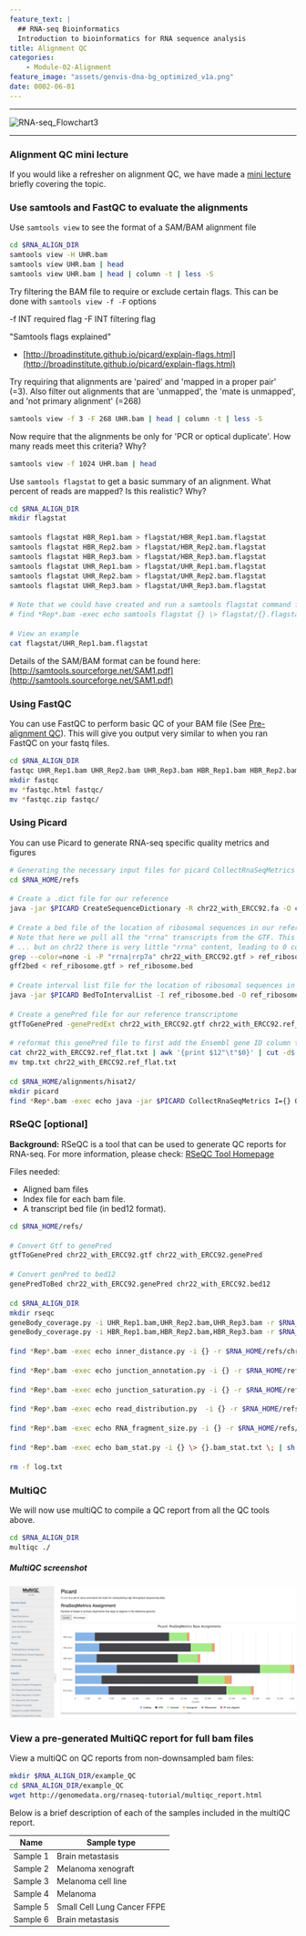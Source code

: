```yaml
---
feature_text: |
  ## RNA-seq Bioinformatics
  Introduction to bioinformatics for RNA sequence analysis
title: Alignment QC
categories:
    - Module-02-Alignment
feature_image: "assets/genvis-dna-bg_optimized_v1a.png"
date: 0002-06-01
---
```


***

![RNA-seq_Flowchart3](/assets/module_2/RNA-seq_Flowchart3.png)

***

### Alignment QC mini lecture
If you would like a refresher on alignment QC, we have made a [mini lecture](https://github.com/griffithlab/rnabio.org/blob/master/assets/lectures/cshl/2024/mini/RNASeq_MiniLecture_02_04_alignmentQC.pdf) briefly covering the topic.

### Use samtools and FastQC to evaluate the alignments
Use `samtools view` to see the format of a SAM/BAM alignment file

```bash
cd $RNA_ALIGN_DIR
samtools view -H UHR.bam
samtools view UHR.bam | head
samtools view UHR.bam | head | column -t | less -S

```

Try filtering the BAM file to require or exclude certain flags. This can be done with `samtools view -f -F` options

-f INT required flag -F INT filtering flag

"Samtools flags explained"

* [http://broadinstitute.github.io/picard/explain-flags.html](http://broadinstitute.github.io/picard/explain-flags.html)

Try requiring that alignments are 'paired' and 'mapped in a proper pair' (=3). Also filter out alignments that are 'unmapped', the 'mate is unmapped', and 'not primary alignment' (=268)

```bash
samtools view -f 3 -F 268 UHR.bam | head | column -t | less -S

```

Now require that the alignments be only for 'PCR or optical duplicate'. How many reads meet this criteria? Why?

```bash
samtools view -f 1024 UHR.bam | head

```

Use `samtools flagstat` to get a basic summary of an alignment. What percent of reads are mapped? Is this realistic? Why?

```bash
cd $RNA_ALIGN_DIR
mkdir flagstat

samtools flagstat HBR_Rep1.bam > flagstat/HBR_Rep1.bam.flagstat
samtools flagstat HBR_Rep2.bam > flagstat/HBR_Rep2.bam.flagstat
samtools flagstat HBR_Rep3.bam > flagstat/HBR_Rep3.bam.flagstat
samtools flagstat UHR_Rep1.bam > flagstat/UHR_Rep1.bam.flagstat
samtools flagstat UHR_Rep2.bam > flagstat/UHR_Rep2.bam.flagstat
samtools flagstat UHR_Rep3.bam > flagstat/UHR_Rep3.bam.flagstat

# Note that we could have created and run a samtools flagstat command for all files ending in *Rep*.bam using the following construct:
# find *Rep*.bam -exec echo samtools flagstat {} \> flagstat/{}.flagstat \; | sh

# View an example
cat flagstat/UHR_Rep1.bam.flagstat

```

Details of the SAM/BAM format can be found here: [http://samtools.sourceforge.net/SAM1.pdf](http://samtools.sourceforge.net/SAM1.pdf)

### Using FastQC
You can use FastQC to perform basic QC of your BAM file (See [Pre-alignment QC](https://rnabio.org/module-01-inputs/0001/06/01/Pre-alignment_QC/)). This will give you output very similar to when you ran FastQC on your fastq files.

```bash
cd $RNA_ALIGN_DIR
fastqc UHR_Rep1.bam UHR_Rep2.bam UHR_Rep3.bam HBR_Rep1.bam HBR_Rep2.bam HBR_Rep3.bam
mkdir fastqc
mv *fastqc.html fastqc/
mv *fastqc.zip fastqc/

```

### Using Picard
You can use Picard to generate RNA-seq specific quality metrics and figures

```bash
# Generating the necessary input files for picard CollectRnaSeqMetrics
cd $RNA_HOME/refs

# Create a .dict file for our reference
java -jar $PICARD CreateSequenceDictionary -R chr22_with_ERCC92.fa -O chr22_with_ERCC92.dict

# Create a bed file of the location of ribosomal sequences in our reference (first extract from the gtf then convert to bed)
# Note that here we pull all the "rrna" transcripts from the GTF. This is a good strategy for the whole transcriptome ...
# ... but on chr22 there is very little "rrna" content, leading to 0 coverage for all samples, so we are also adding a single protein coding ribosomal gene "RRP7A" (normally we would not do this)
grep --color=none -i -P "rrna|rrp7a" chr22_with_ERCC92.gtf > ref_ribosome.gtf
gff2bed < ref_ribosome.gtf > ref_ribosome.bed

# Create interval list file for the location of ribosomal sequences in our reference
java -jar $PICARD BedToIntervalList -I ref_ribosome.bed -O ref_ribosome.interval_list -SD chr22_with_ERCC92.dict

# Create a genePred file for our reference transcriptome
gtfToGenePred -genePredExt chr22_with_ERCC92.gtf chr22_with_ERCC92.ref_flat.txt

# reformat this genePred file to first add the Ensembl gene ID column to the beginning of the dataframe using awk and then subset it down to the first 11 columns.
cat chr22_with_ERCC92.ref_flat.txt | awk '{print $12"\t"$0}' | cut -d$'\t' -f1-11 > tmp.txt
mv tmp.txt chr22_with_ERCC92.ref_flat.txt

cd $RNA_HOME/alignments/hisat2/
mkdir picard
find *Rep*.bam -exec echo java -jar $PICARD CollectRnaSeqMetrics I={} O=picard/{}.RNA_Metrics REF_FLAT=$RNA_HOME/refs/chr22_with_ERCC92.ref_flat.txt STRAND=SECOND_READ_TRANSCRIPTION_STRAND RIBOSOMAL_INTERVALS=$RNA_HOME/refs/ref_ribosome.interval_list \; | sh

```

### RSeQC [optional]
**Background:** RSeQC is a tool that can be used to generate QC reports for RNA-seq. For more information, please check: [RSeQC Tool Homepage](http://rseqc.sourceforge.net/)

Files needed:

* Aligned bam files
* Index file for each bam file.
* A transcript bed file (in bed12 format).

```bash
cd $RNA_HOME/refs/

# Convert Gtf to genePred
gtfToGenePred chr22_with_ERCC92.gtf chr22_with_ERCC92.genePred

# Convert genPred to bed12
genePredToBed chr22_with_ERCC92.genePred chr22_with_ERCC92.bed12

cd $RNA_ALIGN_DIR
mkdir rseqc
geneBody_coverage.py -i UHR_Rep1.bam,UHR_Rep2.bam,UHR_Rep3.bam -r $RNA_HOME/refs/chr22_with_ERCC92.bed12 -o rseqc/UHR
geneBody_coverage.py -i HBR_Rep1.bam,HBR_Rep2.bam,HBR_Rep3.bam -r $RNA_HOME/refs/chr22_with_ERCC92.bed12 -o rseqc/HBR

find *Rep*.bam -exec echo inner_distance.py -i {} -r $RNA_HOME/refs/chr22_with_ERCC92.bed12 -o rseqc/{} \; | sh

find *Rep*.bam -exec echo junction_annotation.py -i {} -r $RNA_HOME/refs/chr22_with_ERCC92.bed12 -o rseqc/{} \; | sh

find *Rep*.bam -exec echo junction_saturation.py -i {} -r $RNA_HOME/refs/chr22_with_ERCC92.bed12 -o rseqc/{} \; | sh

find *Rep*.bam -exec echo read_distribution.py  -i {} -r $RNA_HOME/refs/chr22_with_ERCC92.bed12 \> rseqc/{}.read_dist.txt \; | sh

find *Rep*.bam -exec echo RNA_fragment_size.py -i {} -r $RNA_HOME/refs/chr22_with_ERCC92.bed12 \> rseqc/{}.frag_size.txt \; | sh

find *Rep*.bam -exec echo bam_stat.py -i {} \> {}.bam_stat.txt \; | sh

rm -f log.txt

```


### MultiQC
We will now use multiQC to compile a QC report from all the QC tools above.

```bash
cd $RNA_ALIGN_DIR
multiqc ./

```

##### MultiQC screenshot
![MultiQC](/assets/module_2/multiqc.png)


### View a pre-generated MultiQC report for full bam files
View a multiQC on QC reports from non-downsampled bam files:
```bash
mkdir $RNA_ALIGN_DIR/example_QC
cd $RNA_ALIGN_DIR/example_QC
wget http://genomedata.org/rnaseq-tutorial/multiqc_report.html

```

Below is a brief description of each of the samples included in the multiQC report.

| Name     |        Sample type         |
|----------|----------------------------|
| Sample 1 | Brain metastasis           |
| Sample 2 | Melanoma xenograft         |
| Sample 3 | Melanoma cell line         |
| Sample 4 | Melanoma                   |
| Sample 5 | Small Cell Lung Cancer FFPE|
| Sample 6 | Brain metastasis           |
